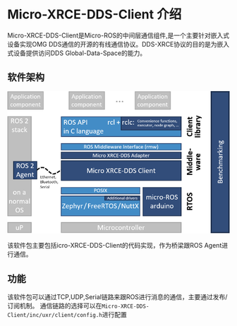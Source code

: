 # Micro-XRCE-DDS-Client 介绍

Micro-XRCE-DDS-Client是Micro-ROS的中间层通信组件,是一个主要针对嵌入式设备实现OMG DDS通信的开源的有线通信协议。DDS-XRCE协议的目的是为嵌入式设备提供访问DDS Global-Data-Space的能力。

## 软件架构

![Micro-ROS Architecture](./figures/micro-ROS_architecture.png)

该软件包主要包括icro-XRCE-DDS-Client的代码实现，作为桥梁跟ROS Agent进行通信。

## 功能

该软件包可以通过TCP,UDP,Serial链路来跟ROS进行消息的通信，主要通过发布/订阅机制。
通信链路的选择可以在`Micro-XRCE-DDS-Client/inc/uxr/client/config.h`进行配置
